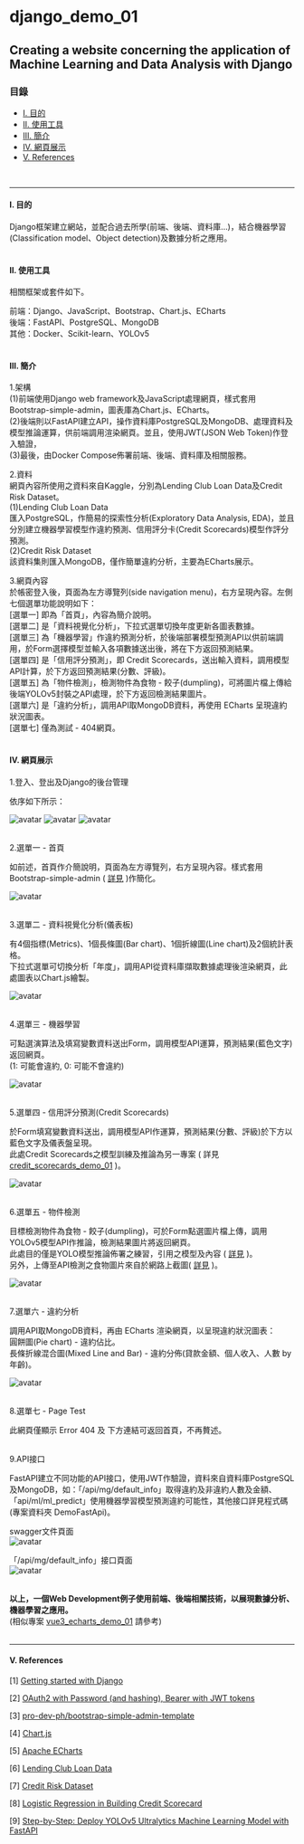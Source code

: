 # **django_demo_01**


## **Creating a website concerning the application of Machine Learning and Data Analysis with Django**

### **目錄** 

* [Ⅰ. 目的](#1)
* [Ⅱ. 使用工具](#2)
* [Ⅲ. 簡介](#3)
* [Ⅳ. 網頁展示](#4)
* [Ⅴ. References](#5)

<br>

---

<h4 id="1">Ⅰ. 目的</h4>
Django框架建立網站，並配合過去所學(前端、後端、資料庫…)，結合機器學習(Classification model、Object detection)及數據分析之應用。
<br><br>

<h4 id="2">Ⅱ. 使用工具</h4>

相關框架或套件如下。

前端：Django、JavaScript、Bootstrap、Chart.js、ECharts<br>
後端：FastAPI、PostgreSQL、MongoDB<br>
其他：Docker、Scikit-learn、YOLOv5
<br><br>

<h4 id="3">Ⅲ. 簡介</h4>

1.架構<br>
(1)前端使用Django web framework及JavaScript處理網頁，樣式套用Bootstrap-simple-admin，圖表庫為Chart.js、ECharts。<br>
(2)後端則以FastAPI建立API，操作資料庫PostgreSQL及MongoDB、處理資料及模型推論運算，供前端調用渲染網頁。並且，使用JWT(JSON Web Token)作登入驗證，<br>
(3)最後，由Docker Compose佈署前端、後端、資料庫及相關服務。<br>

2.資料<br>
網頁內容所使用之資料來自Kaggle，分別為Lending Club Loan Data及Credit Risk Dataset。<br>
(1)Lending Club Loan Data<br>
匯入PostgreSQL，作簡易的探索性分析(Exploratory Data Analysis, EDA)，並且分別建立機器學習模型作違約預測、信用評分卡(Credit Scorecards)模型作評分預測。<br>
(2)Credit Risk Dataset<br>
該資料集則匯入MongoDB，僅作簡單違約分析，主要為ECharts展示。<br>

3.網頁內容<br>
於帳密登入後，頁面為左方導覽列(side navigation menu)，右方呈現內容。左側七個選單功能說明如下：<br>
[選單一] 即為「首頁」，內容為簡介說明。<br>
[選單二] 是「資料視覺化分析」，下拉式選單切換年度更新各圖表數據。<br>
[選單三] 為「機器學習」作違約預測分析，於後端部署模型預測API以供前端調用，於Form選擇模型並輸入各項數據送出後，將在下方返回預測結果。<br>
[選單四] 是「信用評分預測」，即 Credit Scorecards，送出輸入資料，調用模型API計算，於下方返回預測結果(分數、評級)。<br>
[選單五] 為「物件檢測」，檢測物件為食物 - 餃子(dumpling)，可將圖片檔上傳給後端YOLOv5封裝之API處理，於下方返回檢測結果圖片。<br>
[選單六] 是「違約分析」，調用API取MongoDB資料，再使用 ECharts 呈現違約狀況圖表。<br>
[選單七] 僅為測試 - 404網頁。<br><br>

<h4 id="4">Ⅳ. 網頁展示</h4>

1.登入、登出及Django的後台管理<br>

依序如下所示：<br>

![avatar](./README_png/page_login.png)
![avatar](./README_png/page_logout.png)
![avatar](./README_png/page_admin.png)
<br><br>

2.選單一 - 首頁<br>

如前述，首頁作介簡說明，頁面為左方導覽列，右方呈現內容。樣式套用Bootstrap-simple-admin ( [詳見](<https://github.com/pro-dev-ph/bootstrap-simple-admin-template>) )作簡化。

![avatar](./README_png/page_home.png) 
<br><br>

3.選單二 - 資料視覺化分析(儀表板)<br>

有4個指標(Metrics)、1個長條圖(Bar chart)、1個折線圖(Line chart)及2個統計表格。<br>
下拉式選單可切換分析「年度」，調用API從資料庫擷取數據處理後渲染網頁，此處圖表以Chart.js繪製。

![avatar](./README_png/page_dashboard.png)
<br><br>

4.選單三 - 機器學習<br>

可點選演算法及填寫變數資料送出Form，調用模型API運算，預測結果(藍色文字)返回網頁。<br>
(1: 可能會違約, 0: 可能不會違約)

![avatar](./README_png/page_ml.png)
<br><br>

5.選單四 - 信用評分預測(Credit Scorecards)<br>

於Form填寫變數資料送出，調用模型API作運算，預測結果(分數、評級)於下方以藍色文字及儀表盤呈現。<br>
此處Credit Scorecards之模型訓練及推論為另一專案 ( 詳見 [credit_scorecards_demo_01](<https://github.com/qinglian1105/credit_scorecards_demo_01/tree/main>) )。

![avatar](./README_png/page_scorecard.png)
<br><br>

6.選單五 - 物件檢測<br>

目標檢測物件為食物 - 餃子(dumpling)，可於Form點選圖片檔上傳，調用YOLOv5模型API作推論，檢測結果圖片將返回網頁。<br>此處目的僅是YOLO模型推論佈署之練習，引用之模型及內容 ( [詳見](<https://medium.com/@auliyafirdaus03/step-by-step-deploy-yolov5-ultralytics-machine-learning-model-with-fastapi-ef6faacea4ee>) )。<br>
另外，上傳至API檢測之食物圖片來自於網路上截圖( [詳見](<https://www.facebook.com/ohshotaiwan/posts/%E6%BC%A2%E7%A5%9E%E6%88%90%E5%8A%9F%E5%BA%97%E9%99%90%E5%AE%9A%E6%96%99%E7%90%86-%E5%A4%A7%E5%AE%B6%E4%BE%86%E9%A4%83%E5%AD%90%E3%81%AE%E7%8E%8B%E5%B0%87%E9%83%BD%E9%BB%9E%E4%BB%80%E9%BA%BC%E6%96%99%E7%90%86%E5%91%A2%E5%A6%82%E6%9E%9C%E6%AF%AB%E7%84%A1%E9%A0%AD%E7%B7%92%E7%9A%84%E8%A9%B1%E5%B0%8F%E7%B7%A8%E8%B6%85%E6%8E%A8%E8%96%A6%E6%96%B0%E6%89%8B%E5%85%A5%E9%96%80%E6%AC%BE%E7%8E%8B%E5%B0%87%E6%8B%89%E9%BA%B5%E5%A5%97%E9%A4%90%E7%8E%8B%E5%B0%87%E4%BA%BA%E6%B0%A3%E6%96%99%E7%90%86%E4%B8%80%E6%AC%A1%E6%94%B6%E9%9B%86%E7%8E%8B%E5%B0%87%E7%85%8E%E9%A4%83%E7%8E%8B%E5%B0%87%E7%82%92%E9%A3%AF%E7%8E%8B%E5%B0%87%E9%86%AC%E6%B2%B9%E8%B1%9A%E9%AA%A8%E6%8B%89%E9%BA%B5%E7%86%B1%E9%96%80%E8%8F%9C%E5%96%AE%E4%B8%80/380404612371913/>) )。

![avatar](./README_png/page_yolov5.png)
<br><br>

7.選單六 - 違約分析<br>

調用API取MongoDB資料，再由 ECharts 渲染網頁，以呈現違約狀況圖表：<br>
圓餅圖(Pie chart) - 違約佔比。<br>
長條折線混合圖(Mixed Line and Bar) - 違約分佈(貸款金額、個人收入、人數 by 年齡)。<br>



![avatar](./README_png/page_default.png)
<br><br>

8.選單七 - Page Test<br>

此網頁僅顯示 Error 404 及 下方連結可返回首頁，不再贅述。<br><br>

9.API接口<br>

FastAPI建立不同功能的API接口，使用JWT作驗證，資料來自資料庫PostgreSQL及MongoDB，如：「/api/mg/default_info」取得違約及非違約人數及金額、「api/ml/ml_predict」使用機器學習模型預測違約可能性，其他接口詳見程式碼(專案資料夾 DemoFastApi)。<br>

swagger文件頁面<br>
![avatar](./README_png/page_api_docs.png)<br>

「/api/mg/default_info」接口頁面<br>
![avatar](./README_png/page_api.png)
<br>
<br>

__以上，一個Web Development例子使用前端、後端相關技術，以展現數據分析、機器學習之應用。__ <br>
(相似專案 [vue3_echarts_demo_01](<https://github.com/qinglian1105/vue3_echarts_demo_01>) 請參考) 
<br><br>

---

<h4 id="5">Ⅴ. References</h4>

[1] [Getting started with Django](<https://www.djangoproject.com/start/>)

[2] [OAuth2 with Password (and hashing), Bearer with JWT tokens](<https://fastapi.tiangolo.com/tutorial/security/oauth2-jwt/>)

[3] [pro-dev-ph/bootstrap-simple-admin-template](<https://github.com/pro-dev-ph/bootstrap-simple-admin-template>)

[4] [Chart.js](<https://www.chartjs.org/>)

[5] [Apache ECharts](<https://echarts.apache.org/zh/index.html>)

[6] [Lending Club Loan Data](<https://www.kaggle.com/datasets/adarshsng/lending-club-loan-data-csv/data>)

[7] [Credit Risk Dataset](<https://www.kaggle.com/datasets/laotse/credit-risk-dataset/data>)

[8] [Logistic Regression in Building Credit Scorecard](<https://medium.com/@rachmanto.rian/logistic-regression-in-building-credit-scorecard-924bece9f953>)

[9] [Step-by-Step: Deploy YOLOv5 Ultralytics Machine Learning Model with FastAPI](<https://medium.com/@auliyafirdaus03/step-by-step-deploy-yolov5-ultralytics-machine-learning-model-with-fastapi-ef6faacea4ee>)